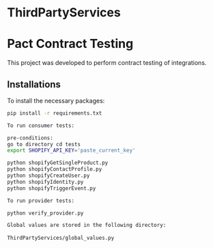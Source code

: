 # ThirdPartyServices
# Pact Contract Testing

This project was developed to perform contract testing of integrations.

## Installations

To install the necessary packages:

```bash
pip install -r requirements.txt

To run consumer tests:

pre-conditions:
go to directory cd tests
export SHOPIFY_API_KEY='paste_current_key'

python shopifyGetSingleProduct.py
python shopifyContactProfile.py
python shopifyCreateUser.py
python shopifyIdentity.py
python shopifyTriggerEvent.py

To run provider tests:

python verify_provider.py

Global values are stored in the following directory:
 
ThirdPartyServices/global_values.py
